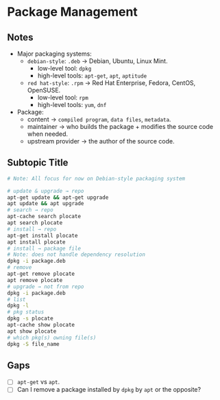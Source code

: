 # Package Management

## Notes
- Major packaging systems: 
    - `debian-style`: `.deb` → Debian, Ubuntu, Linux Mint.
        - low-level tool: `dpkg`
        - high-level tools: `apt-get`, `apt`, `aptitude`
    - `red hat-style`: `.rpm` → Red Hat Enterprise, Fedora, CentOS, OpenSUSE.
        - low-level tool: `rpm`
        - high-level tools: `yum`, `dnf`
- Package:
    - content → `compiled program`, `data files`, `metadata`.
    - maintainer → who builds the package + modifies the source code when needed.
    - upstream provider → the author of the source code.

## Subtopic Title

```bash
# Note: All focus for now on Debian-style packaging system

# update & upgrade → repo
apt-get update && apt-get upgrade
apt update && apt upgrade
# search → repo
apt-cache search plocate
apt search plocate
# install → repo
apt-get install plocate
apt install plocate
# install → package file
# Note: does not handle dependency resolution
dpkg -i package.deb
# remove
apt-get remove plocate
apt remove plocate
# upgrade → not from repo
dpkg -i package.deb
# list
dpkg -l
# pkg status  
dpkg -s plocate
apt-cache show plocate
apt show plocate
# which pkg(s) owning file(s)
dpkg -S file_name
```

## Gaps
- [ ] `apt-get` vs `apt`.
- [ ] Can I remove a package installed by `dpkg` by `apt` or the opposite?